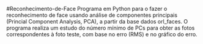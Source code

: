 #Reconhecimento-de-Face
Programa em Python para o fazer o reconhecimento de face usando análise de componentes principais (Princial Component Analysis, PCA), a partir da base dados orl_faces.
O programa realiza um estudo do número mínimo de PCs para obter as fotos correspondentes à foto teste, com base no erro (RMS) e no gráfico do erro.
